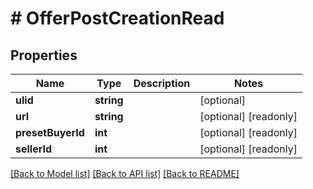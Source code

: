 # # OfferPostCreationRead

## Properties

Name | Type | Description | Notes
------------ | ------------- | ------------- | -------------
**ulid** | **string** |  | [optional]
**url** | **string** |  | [optional] [readonly]
**presetBuyerId** | **int** |  | [optional] [readonly]
**sellerId** | **int** |  | [optional] [readonly]

[[Back to Model list]](../../README.md#models) [[Back to API list]](../../README.md#endpoints) [[Back to README]](../../README.md)
